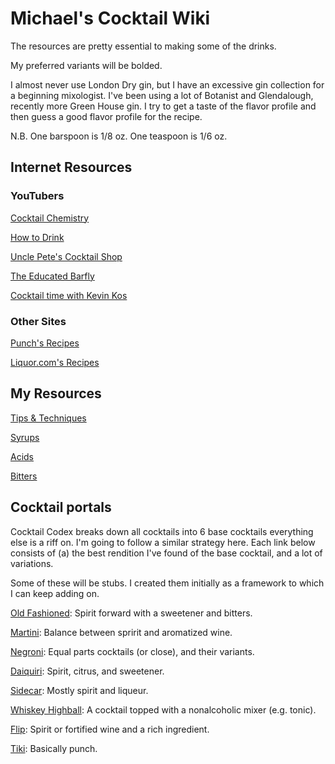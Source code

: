 # Michael's Cocktail Wiki
The resources are pretty essential to making some of the drinks.

My preferred variants will be bolded.

I almost never use London Dry gin, but I have an excessive gin collection for a
beginning mixologist. I've been using a lot of Botanist and Glendalough,
recently more Green House gin. I try to get a taste of the flavor profile and
then guess a good flavor profile for the recipe.

N.B. One barspoon is 1/8 oz. One teaspoon is 1/6 oz.

## Internet Resources
### YouTubers
[Cocktail Chemistry](https://www.youtube.com/channel/UC-o0CfpOyFJOfyWKtqS1hZQ)

[How to Drink](https://www.youtube.com/channel/UCioZY1p0bZ4Xt-yodw8_cBQ)

[Uncle Pete's Cocktail Shop](https://www.youtube.com/channel/UC_zC2hf2HmYJIu7acB1MeSw)

[The Educated Barfly](https://www.youtube.com/channel/UCu9ArHUJZadlhwt3Jt0tqgA)

[Cocktail time with Kevin Kos](https://www.youtube.com/channel/UCEiui9T4ZYx8K8nuZ5YFSTw)


### Other Sites
[Punch's Recipes](https://punchdrink.com/recipes/)

[Liquor.com's Recipes](https://www.liquor.com/cocktail-and-other-recipes-4779343)


## My Resources
[Tips & Techniques](techniques.md)

[Syrups](syrups.md)

[Acids](acids.md)

[Bitters](bitters.md)


## Cocktail portals
Cocktail Codex breaks down all cocktails into 6 base cocktails everything else
is a riff on. I'm going to follow a similar strategy here. Each link below
consists of (a) the best rendition I've found of the base cocktail, and a lot of
variations.

Some of these will be stubs. I created them initially as a framework to which I
can keep adding on.

[Old Fashioned](old_fashioned.md): Spirit forward with a sweetener and bitters.

[Martini](martini.md): Balance between spririt and aromatized wine.

[Negroni](negroni.md): Equal parts cocktails (or close), and their variants.

[Daiquiri](daiquiri.md): Spirit, citrus, and sweetener.

[Sidecar](sidecar.md): Mostly spirit and liqueur.

[Whiskey Highball](highball.md): A cocktail topped with a nonalcoholic mixer
(e.g. tonic).

[Flip](flip.md): Spirit or fortified wine and a rich ingredient.

[Tiki](tiki.md): Basically punch.
